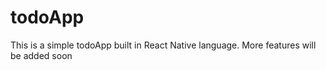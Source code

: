 # todoApp
This is a simple todoApp built in React Native language. More features will be added soon
